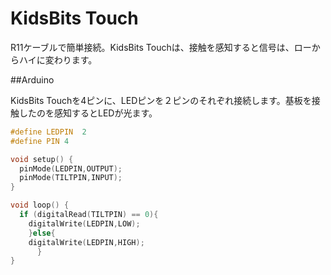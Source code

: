 # KidsBits Touch

R11ケーブルで簡単接続。KidsBits Touchは、接触を感知すると信号は、ローからハイに変わります。

##Arduino

KidsBits Touchを4ピンに、LEDピンを２ピンのそれぞれ接続します。基板を接触したのを感知するとLEDが光ます。

```cpp
#define LEDPIN  2
#define PIN 4

void setup() {
  pinMode(LEDPIN,OUTPUT);
  pinMode(TILTPIN,INPUT);
}

void loop() {
  if (digitalRead(TILTPIN) == 0){
    digitalWrite(LEDPIN,LOW);
    }else{
    digitalWrite(LEDPIN,HIGH);
      }
}

```
